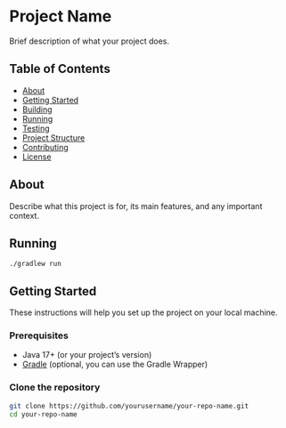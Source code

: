 # Project Name

Brief description of what your project does.

## Table of Contents

- [About](#about)
- [Getting Started](#getting-started)
- [Building](#building)
- [Running](#running)
- [Testing](#testing)
- [Project Structure](#project-structure)
- [Contributing](#contributing)
- [License](#license)

## About

Describe what this project is for, its main features, and any important context.

## Running
``` ./gradlew run ```

## Getting Started

These instructions will help you set up the project on your local machine.

### Prerequisites

- Java 17+ (or your project’s version)
- [Gradle](https://gradle.org/) (optional, you can use the Gradle Wrapper)

### Clone the repository

```bash
git clone https://github.com/yourusername/your-repo-name.git
cd your-repo-name
